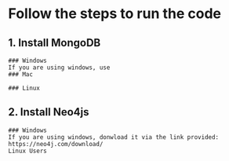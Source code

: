 # Follow the steps to run the code
## 1. Install MongoDB
    ### Windows
    If you are using windows, use
    ### Mac

    ### Linux
     
## 2. Install Neo4js
    ### Windows
    If you are using windows, donwload it via the link provided: https://neo4j.com/download/
    Linux Users